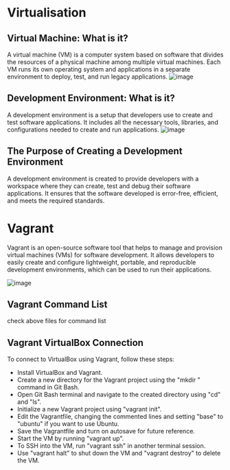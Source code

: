 # Virtualisation
## Virtual Machine: What is it?
A virtual machine (VM) is a computer system based on software that divides the resources of a physical machine among multiple virtual machines. Each VM runs its own operating system and applications in a separate environment to deploy, test, and run legacy applications.
![image](https://user-images.githubusercontent.com/129948378/232549051-823ea280-46e2-4774-81c2-a07400576d46.png)

## Development Environment: What is it?
A development environment is a setup that developers use to create and test software applications. It includes all the necessary tools, libraries, and configurations needed to create and run applications.
![image](https://user-images.githubusercontent.com/129948378/232550428-98e26852-7520-4c12-8c71-484b18acf6d3.png)

## The Purpose of Creating a Development Environment
A development environment is created to provide developers with a workspace where they can create, test and debug their software applications. It ensures that the software developed is error-free, efficient, and meets the required standards.
# Vagrant
Vagrant is an open-source software tool that helps to manage and provision virtual machines (VMs) for software development. It allows developers to easily create and configure lightweight, portable, and reproducible development environments, which can be used to run their applications.

![image](https://user-images.githubusercontent.com/129948378/232552164-aa93bf3b-52b8-44d7-a928-e8a15625ba5f.png)

## Vagrant Command List
check above files for command list

## Vagrant VirtualBox Connection

To connect to VirtualBox using Vagrant, follow these steps:

- Install VirtualBox and Vagrant.
- Create a new directory for the Vagrant project using the "mkdir <filename>" command in Git Bash.
- Open Git Bash terminal and navigate to the created directory using "cd" and "ls".
- Initialize a new Vagrant project using "vagrant init".
- Edit the Vagrantfile, changing the commented lines and setting "base" to "ubuntu" if you want to use Ubuntu.
- Save the Vagrantfile and turn on autosave for future reference.
- Start the VM by running "vagrant up".
- To SSH into the VM, run "vagrant ssh" in another terminal session.
- Use "vagrant halt" to shut down the VM and "vagrant destroy" to delete the VM.

